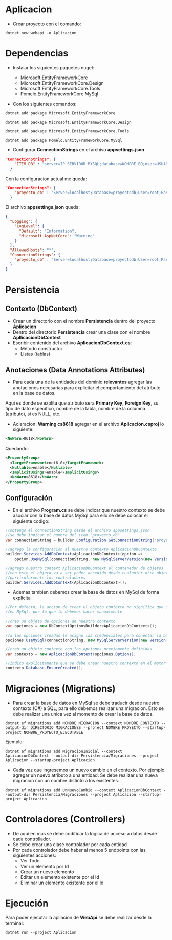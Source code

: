 # Aplicacion

- Crear proyecto con el comando:

```
dotnet new webapi -o Aplicacion
```

# Dependencias

- Instalar los siguientes paquetes nuget:
    - Microsoft.EntityFrameworkCore
    - Microsoft.EntityFrameworkCore.Design
    - Microsoft.EntityFrameworkCore.Tools
    - Pomelo.EntityFrameworkCore.MySql

- Con los siguientes comandos:

```
dotnet add package Microsoft.EntityFrameworkCore
```

```
dotnet add package Microsoft.EntityFrameworkCore.Design
```

```
dotnet add package Microsoft.EntityFrameworkCore.Tools
```

```
dotnet add package Pomelo.EntityFrameworkCore.MySql
```

- Configurar **ConnectionStrings** en el archivo **appsettings.json**

```json
"ConnectionStrings": {
    "ITEM_DB" : "server=IP_SERVIDOR_MYSQL;database=NOMBRE_BD;user=USUARIO;password=CONTRASEÑA"
  }
```

Con la configuracion actual me queda:

```json
"ConnectionStrings": {
    "proyecto_db" : "Server=localhost;Database=proyectodb;User=root;Password=telesca1234"
  }
```

El archivo **appsettings.json** queda:

```json
{
  "Logging": {
    "LogLevel": {
      "Default": "Information",
      "Microsoft.AspNetCore": "Warning"
    }
  },
  "AllowedHosts": "*",
  "ConnectionStrings": {
    "proyecto_db" : "Server=localhost;Database=proyectodb;User=root;Password=telesca1234"
  }
}
```

# Persistencia

## Contexto (DbContext)

- Crear un directorio con el nombre **Persistencia** dentro del proyecto **Aplicacion**
- Dentro del directorio **Persistencia** crear una clase con el nombre **ApllicacionDbContext**
- Escribir contenido del archivo **AplicacionDbContext.cs**:
  - Método constructor
  - Listas (tablas)

## Anotaciones (Data Annotations Attributes)

- Para cada una de la entidades del dominio **relevantes** agregar las anotaciones necesarias para explicitar el comportamiento del atributo en la base de datos.

Aqui es donde se explita que atributo sera **Primary Key**, **Foreign Key**, su tipo de dato especifico, nombre de la tabla, nombre de la columna (atributo), si es NULL, etc.  

- Aclaracion: **Warning cs8618** agregar en el archivo **Aplicacion.csproj** lo siguiente:

```xml
<NoWarn>8618</NoWarn>
```

Quedando:

```xml
<PropertyGroup>
  <TargetFramework>net6.0</TargetFramework>
  <Nullable>enable</Nullable>
  <ImplicitUsings>enable</ImplicitUsings>
  <NoWarn>8618</NoWarn>
</PropertyGroup>
```

## Configuración

- En el archivo **Program.cs** se debe indicar que nuestro contexto se debe asociar con la base de datos MySql para ello se debe colocar el siguiente codigo:

```c#
//obtengo el connectionString desde el archivo appsettings.json
//se debe indicar el nombre del item "proyecto_db"
var connectionString = builder.Configuration.GetConnectionString("proyecto_db");

//agrego la configuracion al nuestro contexto AplicacionDbContexto
builder.Services.AddDbContext<AplicacionDbContext>(opcion =>
    opcion.UseMySql(connectionString, new MySqlServerVersion(new Version(8, 0, 30))));

//agrego nuestro context AplicacionDbContext al contenedor de objetos
//con esto el objeto va a ser poder accedido desde cualquier otro objeto
//particularmente los controladores
builder.Services.AddDbContext<AplicacionDbContext>();
```

- Ademas tambien debemos crear la base de datos en MySql de forma explicita
```c#
//Por defecto, la accion de crear el objeto contexto no significa que se creara la base de datos 
//en MySql, por lo que lo debemos hacer manualmente

//creo un objeto de opciones de nuestro contexto
var opciones = new DbContextOptionsBuilder<AplicacionDbContext>();

//a las opciones creadas le asigno las credenciales para conectar la base de datos
opciones.UseMySql(connectionString, new MySqlServerVersion(new Version(8, 0, 30)));

//creo un objeto contexto con las opciones previamente definidas
var contexto = new AplicacionDbContext(opciones.Options);

//indico explicitamente que se debe crear nuestro contexto en el motor de base de datos
contexto.Database.EnsureCreated();
```

# Migraciones (Migrations)

- Para crear la base de datos en MySql se debe traducir desde nuestro contexto (C#) a SQL, para ello debemos realizar una migracion. Esto se debe realizar una unica vez al momento de crear la base de datos. 

```
dotnet ef migrations add NOMBRE_MIGRACION --context NOMBRE_CONTEXTO --output-dir DIRECTORIO_MIGRACIONES --project NOMBRE_PROYECTO --startup-project NOMBRE_PROYECTO_EJECUTABLE
```

Ejemplo:

```
dotnet ef migrations add MigracionInicial --context AplicacionDbContext --output-dir Persistencia/Migraciones --project Aplicacion --startup-project Aplicacion
```

- Cada vez que ingresemos un nuevo cambio en el contexto. Por ejemplo agregar un nuevo atributo a una entidad. Se debe realizar una nueva migracion con un nombre distinto a los existentes.

```
dotnet ef migrations add UnNuevoCambio --context AplicacionDbContext --output-dir Persistencia/Migraciones --project Aplicacion --startup-project Aplicacion
```

# Controladores (Controllers)

- De aqui en mas se debe codificar la logica de acceso a datos desde cada controllador.
- Se debe crear una clase controlador por cada entidad
- Por cada controlador debe haber al menos 5 endpoints con las siguientes acciones:
  - Ver Todo
  - Ver un elemento por Id
  - Crear un nuevo elemento
  - Editar un elemento existente por el Id
  - Eliminar un elemento existente por el Id

# Ejecución

Para poder ejecutar la apliacion de **WebApi** se debe realizar desde la terminal:

```
dotnet run --project Aplicacion
```
